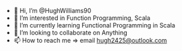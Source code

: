 - 👋 Hi, I’m @HughWilliams90
- 👀 I’m interested in Function Programming, Scala
- 🌱 I’m currently learning Functional Programming in Scala
- 💞️ I’m looking to collaborate on Anything
- 📫 How to reach me => email hugh2425@outlook.com

<!---
HughWilliams90/HughWilliams90 is a ✨ special ✨ repository because its `README.md` (this file) appears on your GitHub profile.
You can click the Preview link to take a look at your changes.
--->
